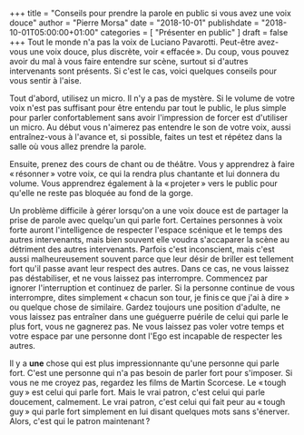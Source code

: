 +++
title      = "Conseils pour prendre la parole en public si vous avez une voix douce"
author     = "Pierre Morsa"
date        = "2018-10-01"
publishdate = "2018-10-01T05:00:00+01:00" 
categories = [ "Présenter en public" ]
draft      = false
+++
Tout le monde n'a pas la voix de Luciano Pavarotti. Peut-être avez-vous une voix douce, plus discrète, voir « effacée ». Du coup, vous pouvez avoir du mal à vous faire entendre sur scène, surtout si d'autres intervenants sont présents. Si c'est le cas, voici quelques conseils pour vous sentir à l'aise.

Tout d'abord, utilisez un micro. Il n'y a pas de mystère. Si le volume de votre voix n'est pas suffisant pour être entendu par tout le public, le plus simple pour parler confortablement sans avoir l'impression de forcer est d'utiliser un micro. Au début vous n'aimerez pas entendre le son de votre voix, aussi entraînez-vous à l'avance et, si possible, faites un test et répétez dans la salle où vous allez prendre la parole.

Ensuite, prenez des cours de chant ou de théâtre. Vous y apprendrez à faire « résonner » votre voix, ce qui la rendra plus chantante et lui donnera du volume. Vous apprendrez également à la « projeter » vers le public pour qu'elle ne reste pas bloquée au fond de la gorge.

Un problème difficile à gérer lorsqu'on a une voix douce est de partager la prise de parole avec quelqu'un qui parle fort. Certaines personnes à voix forte auront l'intelligence de respecter l'espace scénique et le temps des autres intervenants, mais bien souvent elle voudra s'accaparer la scène au détriment des autres intervenants. Parfois c'est inconscient, mais c'est aussi malheureusement souvent parce que leur désir de briller est tellement fort qu'il passe avant leur respect des autres. Dans ce cas, ne vous laissez pas déstabiliser, et ne vous laissez pas interrompre. Commencez par ignorer l'interruption et continuez de parler. Si la personne continue de vous interrompre, dites simplement « chacun son tour, je finis ce que j'ai à dire » ou quelque chose de similaire. Gardez toujours une position d'adulte, ne vous laissez pas entraîner dans une guéguerre puérile de celui qui parle le plus fort, vous ne gagnerez pas. Ne vous laissez pas voler votre temps et votre espace par une personne dont l'Ego est incapable de respecter les autres.

Il y a **une** chose qui est plus impressionnante qu'une personne qui parle fort. C'est une personne qui n'a pas besoin de parler fort pour s'imposer. Si vous ne me croyez pas, regardez les films de Martin Scorcese. Le « tough guy » est celui qui parle fort. Mais le vrai patron, c'est celui qui parle doucement, calmement. Le vrai patron, c'est celui qui fait peur au « tough guy » qui parle fort simplement en lui disant quelques mots sans s'énerver. Alors, c'est qui le patron maintenant ?